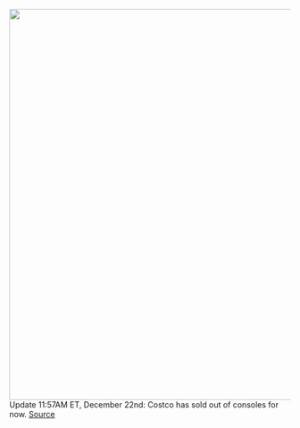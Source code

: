 <img src='https://cdn.vox-cdn.com/thumbor/FklG3wzVMOM-FKGkb_Kxoft51bo=/0x0:2040x1360/1200x800/filters:focal(857x517:1183x843)/cdn.vox-cdn.com/uploads/chorus_image/image/70305920/acastro_210511_1777_xboxRestock_0001.0.jpg' width='700px' /><br/>
Update 11:57AM ET, December 22nd: Costco has sold out of consoles for now.
<a href='https://www.theverge.com/2021/12/22/22823914/microsoft-xbox-series-x-console-restock-costco-availability'> Source <a/>